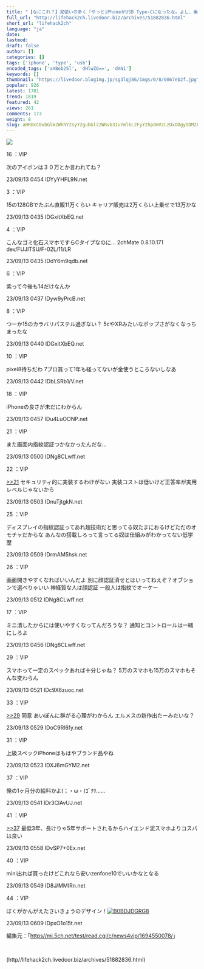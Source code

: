 ```yaml
---
title: "【なにこれ？】泥使いの多く「やっとiPhoneがUSB Type-Cになったな。よし、乗り換えよう！」→お値段19万円"
full_url: "http://lifehack2ch.livedoor.biz/archives/51882836.html"
short_url: "lifehack2ch"
language: "ja"
date: 
lastmod: 
draft: false
author: []
categories: []
tags: ['iphone', 'type', 'usb']
encoded_tags: ['aXBob25l', 'dHlwZQ==', 'dXNi']
keywords: []
thumbnail: "https://livedoor.blogimg.jp/sg3lqj86/imgs/0/8/0867eb2f.jpg"
popular: 926
latest: 1781
trend: 1819
featured: 42
views: 261
comments: 173
weight: 8
slug: aHR0cC8vbGlmZWhhY2syY2gubGl2ZWRvb3IuYml6L2FyY2hpdmVzLzUxODgyODM2Lmh0bWw=
---
```


![](https://livedoor.blogimg.jp/sg3lqj86/imgs/0/8/0867eb2f.jpg)

<div><p class='t_name'>16 ：VIP</p> <p class='r2'>次のアイポンは３０万とか言われてね？ </p><p>23/09/13 0454 IDYyYHFL9N.net</p> <p class='t_name'>3 ：VIP</p> <p class='r4'>15の128GBでたぶん直販11万くらい キャリア販売は2万くらい上乗せで13万かな </p><p>23/09/13 0435 IDGxitXbEQ.net</p> <p class='t_name'>4 ：VIP</p> <p class='r4'>こんなゴミ化石スマホですらCタイプなのに… 2chMate 0.8.10.171 dev/FUJITSU/F-02L/11/LR </p><p>23/09/13 0435 IDdY6m9qdb.net</p> <p class='t_name'>6 ：VIP</p> <p class='r4'>紫って今後も14だけなんか </p><p>23/09/13 0437 IDyw9yPrcB.net</p> <p class='t_name'>8 ：VIP</p> <p class='r4'>つーか15のカラバリパステル過ぎない？ 5cやXRみたいなポップさがなくなっちまったな </p><p>23/09/13 0440 IDGxitXbEQ.net</p> <p class='t_name'>10 ：VIP</p> <p class='r4'>pixel8待ちだわ 7プロ買って1年も経ってないが金使うところないしなあ </p><p>23/09/13 0442 IDbLSRb1/V.net</p> <p class='t_name'>18 ：VIP</p> <p class='r4'>iPhoneの良さが未だにわからん </p><p>23/09/13 0457 IDu4LuOONP.net</p> <p class='t_name'>21 ：VIP</p> <p class='r1'>また画面内指紋認証つかなかったんだな… </p><p>23/09/13 0500 IDNg8CLwff.net</p> <p class='t_name_res'>22 ：VIP</p> <p class='r4'><a href='#res_21'>>>21</a> セキュリティ的に実装するわけがない 実装コストは低いけど正答率が実用レベルじゃないから </p><p>23/09/13 0503 IDnuTjtgkN.net</p> <p class='t_name'>25 ：VIP</p> <p class='r4'>ディスプレイの指紋認証ってあれ超技術だと思ってる奴たまにおるけどただのオモチャだからな あんなの搭載しろって言ってる奴は仕組みがわかってない低学歴 </p><p>23/09/13 0509 IDrmAM5hsk.net</p> <p class='t_name'>26 ：VIP</p> <p class='r4'>画面開きやすくなればいいんだよ 別に顔認証消せとはいってねえぞ？オブションで選べりゃいい 神経質な人は顔認証 一般人は指紋でオーケー </p><p>23/09/13 0512 IDNg8CLwff.net</p> <p class='t_name'>17 ：VIP</p> <p class='r2'>ミニ潰したからには使いやすくなってんだろうな？ 通知とコントロールは一緒にしろよ </p><p>23/09/13 0456 IDNg8CLwff.net</p> <p class='t_name'>29 ：VIP</p> <p class='r4'>スマホって一定のスペックあれば十分じゃね？ 5万のスマホも15万のスマホもそんな変わらん </p><p>23/09/13 0521 IDc9X6zuoc.net</p> <p class='t_name_res'>33 ：VIP</p> <p class='r4'><a href='#res_29'>>>29</a> 同意 あいぽんに群がる心理がわからん エルメスの新作出たーみたいな？ </p><p>23/09/13 0529 IDoC9Rl6fy.net</p> <p class='t_name'>31 ：VIP</p> <p class='r4'>上級スペックiPhoneはもはやブランド品やね </p><p>23/09/13 0523 IDXJ6mGYM2.net</p> <p class='t_name'>37 ：VIP</p> <p class='r4'>俺の1ヶ月分の給料かよ(；・ω・)ｺﾞｸﾘ…… </p><p>23/09/13 0541 IDr3ClAvUJ.net</p> <p class='t_name_res'>41 ：VIP</p> <p class='r4'><a href='#res_37'>>>37</a> 最低3年、長けりゃ5年サポートされるからハイエンド泥スマホよりコスパは良い </p><p>23/09/13 0558 IDvSP7+0Ex.net</p> <p class='t_name'>40 ：VIP</p> <p class='r4'>mini出れば買ったけどこれなら安いzenfone10でいいかなとなる </p><p>23/09/13 0549 ID8J/MMIRn.net</p> <p class='t_name'>44 ：VIP</p> <p class='r2'>ぼくがかんがえたさいきょうのデザイン！<a href='https//www.amazon.co.jp/dp/B0BDJDGRG8/?tag=nishiky24-22' target='_blank'><img src='https//m.media-amazon.com/images/I/31VjlrbE3bL._SL500_.jpg' alt='B0BDJDGRG8' border='0'></a> </p><p>23/09/13 0609 IDpxO1o15t.net</p> <p class='p_url'>編集元：「<a href='https//mi.5ch.net/test/read.cgi/c/news4vip/1694550078/' target='_blank'>https//mi.5ch.net/test/read.cgi/c/news4vip/1694550078/</a>」</p> <br clear='all'></div>

(http//lifehack2ch.livedoor.biz/archives/51882836.html)
